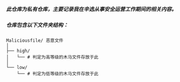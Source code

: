 
##### 此仓库为私有仓库，主要记录我在辛选从事安全运营工作期间的相关内容。
##### 仓库包含以下文件夹结构：

````
Maliciousfile/ 恶意文件
│
├── high/
│   └── # 判定为高等级的木马文件存放于此
│
└── low/
    └── # 判定为低等级的木马文件存放于此
````
